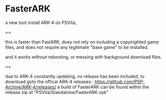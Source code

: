 # FasterARK
a new tool install ARK-4 on PSVita, 

== 

this is faster than FastARK, 
does not rely on including a copyirighted game files,
and does not require any legitimate "base game" to be installed.

and it works without rebooting, or messing with background download files.

== 

due to ARK-4 constantly updating, no release has been included, to download 
goto the offical ARK-4 releases : https://github.com/PSP-Archive/ARK-4/releases/
a build of FasterARK can be found within the release zip at "PSVita/Standalone/FasterARK.vpk"
